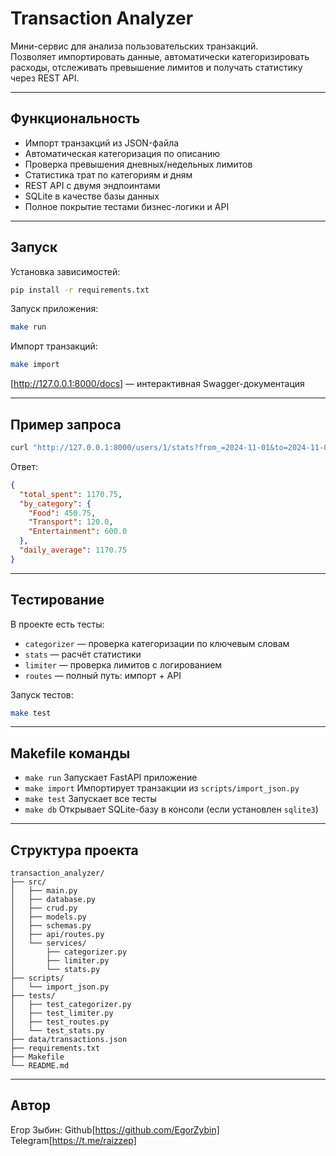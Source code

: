 # Transaction Analyzer

Мини-сервис для анализа пользовательских транзакций.  
Позволяет импортировать данные, автоматически категоризировать расходы, отслеживать превышение лимитов и получать статистику через REST API.

---

## Функциональность

- Импорт транзакций из JSON-файла
- Автоматическая категоризация по описанию
- Проверка превышения дневных/недельных лимитов
- Статистика трат по категориям и дням
- REST API с двумя эндпоинтами
- SQLite в качестве базы данных
- Полное покрытие тестами бизнес-логики и API

---

## Запуск
 
Установка зависимостей:

```bash
pip install -r requirements.txt
```

Запуск приложения:

```bash
make run
```

Импорт транзакций:

```bash
make import
```

[http://127.0.0.1:8000/docs] — интерактивная Swagger-документация

---

## Пример запроса

```bash
curl "http://127.0.0.1:8000/users/1/stats?from_=2024-11-01&to=2024-11-03"
```

Ответ:
```json
{
  "total_spent": 1170.75,
  "by_category": {
    "Food": 450.75,
    "Transport": 120.0,
    "Entertainment": 600.0
  },
  "daily_average": 1170.75
}
```

---

## Тестирование

В проекте есть тесты:
- `categorizer` — проверка категоризации по ключевым словам
- `stats` — расчёт статистики
- `limiter` — проверка лимитов с логированием
- `routes` — полный путь: импорт + API

Запуск тестов:

```bash
make test
```

---

## Makefile команды

- `make run`      Запускает FastAPI приложение                                   
- `make import`   Импортирует транзакции из `scripts/import_json.py`             
- `make test`     Запускает все тесты                                            
- `make db`       Открывает SQLite-базу в консоли (если установлен `sqlite3`)    

---

## Структура проекта

```
transaction_analyzer/
├── src/
│   ├── main.py
│   ├── database.py
│   ├── crud.py
│   ├── models.py
│   ├── schemas.py
│   ├── api/routes.py
│   └── services/
│       ├── categorizer.py
│       ├── limiter.py
│       └── stats.py
├── scripts/
│   └── import_json.py
├── tests/
│   ├── test_categorizer.py
│   ├── test_limiter.py
│   ├── test_routes.py
│   └── test_stats.py
├── data/transactions.json
├── requirements.txt
├── Makefile
└── README.md
```

---

## Автор

Егор Зыбин: Github[https://github.com/EgorZybin] Telegram[https://t.me/raizzep]
